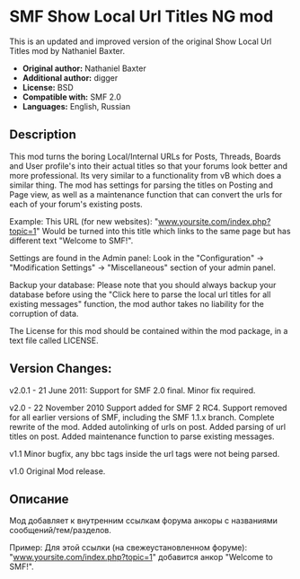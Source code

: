 # SMF Show Local Url Titles NG mod
This is an updated and improved version of the original Show Local Url Titles mod by Nathaniel Baxter.  
* **Original author:** Nathaniel Baxter
* **Additional author:** digger
* **License:** BSD
* **Compatible with:** SMF 2.0
* **Languages:** English, Russian

## Description
This mod turns the boring Local/Internal URLs for Posts, Threads, Boards and User profile's into their actual titles so that your forums look better and more professional. Its very similar to a functionality from vB which does a similar thing. The mod has settings for parsing the titles on Posting and Page view, as well as a maintenance function that can convert the urls for each of your forum's existing posts.

Example:
This URL (for new websites): "www.yoursite.com/index.php?topic=1"
Would be turned into this title which links to the same page but has different text "Welcome to SMF!".

Settings are found in the Admin panel:
Look in the "Configuration" -> "Modification Settings" -> "Miscellaneous" section of your admin panel.

Backup your database:
Please note that you should always backup your database before using the "Click here to parse the local url titles for all existing messages" function, the mod author takes no liability for the corruption of data.

The License for this mod should be contained within the mod package, in a text file called LICENSE.

## Version Changes:
   v2.0.1 - 21 June 2011:
   Support for SMF 2.0 final. Minor fix required.
   
   v2.0 - 22 November 2010
   Support added for SMF 2 RC4.
   Support removed for all earlier versions of SMF, including the SMF 1.1.x branch.
   Complete rewrite of the mod.
   Added autolinking of urls on post.
   Added parsing of url titles on post.
   Added maintenance function to parse existing messages.
   
   v1.1
   Minor bugfix, any bbc tags inside the url tags were not being parsed.
   
   v1.0
   Original Mod release.

## Описание
Мод добавляет к внутренним ссылкам форума анкоры с названиями сообщений/тем/разделов.

Пример: Для этой ссылки (на свежеустановленном форуме): "www.yoursite.com/index.php?topic=1" добавится анкор "Welcome to SMF!".